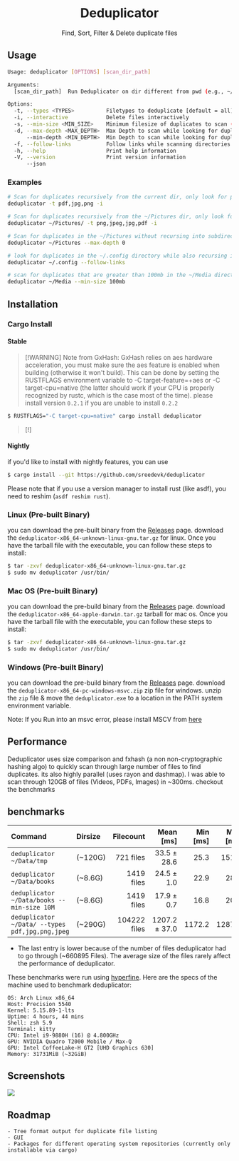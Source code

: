 <h1 align="center">Deduplicator</h1>

<p align="center">
  Find, Sort, Filter & Delete duplicate files 
</p>

## Usage

```bash
Usage: deduplicator [OPTIONS] [scan_dir_path]

Arguments:
  [scan_dir_path]  Run Deduplicator on dir different from pwd (e.g., ~/Pictures )

Options:
  -t, --types <TYPES>          Filetypes to deduplicate [default = all]
  -i, --interactive            Delete files interactively
  -s, --min-size <MIN_SIZE>    Minimum filesize of duplicates to scan (e.g., 100B/1K/2M/3G/4T) [default: 1b]
  -d, --max-depth <MAX_DEPTH>  Max Depth to scan while looking for duplicates
      --min-depth <MIN_DEPTH>  Min Depth to scan while looking for duplicates
  -f, --follow-links           Follow links while scanning directories
  -h, --help                   Print help information
  -V, --version                Print version information
      --json                    
```
### Examples

```bash
# Scan for duplicates recursively from the current dir, only look for png, jpg & pdf file types & interactively delete files
deduplicator -t pdf,jpg,png -i

# Scan for duplicates recursively from the ~/Pictures dir, only look for png, jpeg, jpg & pdf file types & interactively delete files
deduplicator ~/Pictures/ -t png,jpeg,jpg,pdf -i

# Scan for duplicates in the ~/Pictures without recursing into subdirectories
deduplicator ~/Pictures --max-depth 0

# look for duplicates in the ~/.config directory while also recursing into symbolic link paths
deduplicator ~/.config --follow-links

# scan for duplicates that are greater than 100mb in the ~/Media directory
deduplicator ~/Media --min-size 100mb
```

## Installation

### Cargo Install

#### Stable

> [!WARNING] Note from GxHash: GxHash relies on aes hardware acceleration, you must make sure the aes feature is enabled when building (otherwise it won't build). This can be done by setting the RUSTFLAGS environment variable to -C target-feature=+aes or -C target-cpu=native (the latter should work if your CPU is properly recognized by rustc, which is the case most of the time).
> please install version `0.2.1`  if you are unable to install `0.2.2`

```bash
$ RUSTFLAGS="-C target-cpu=native" cargo install deduplicator
```

> [!]

#### Nightly

if you'd like to install with nightly features, you can use

```bash
$ cargo install --git https://github.com/sreedevk/deduplicator
```
Please note that if you use a version manager to install rust (like asdf), you need to reshim (`asdf reshim rust`).

### Linux (Pre-built Binary)

you can download the pre-built binary from the [Releases](https://github.com/sreedevk/deduplicator/releases) page.
download the `deduplicator-x86_64-unknown-linux-gnu.tar.gz` for linux. Once you have the tarball file with the executable,
you can follow these steps to install:

```bash
$ tar -zxvf deduplicator-x86_64-unknown-linux-gnu.tar.gz
$ sudo mv deduplicator /usr/bin/
```

### Mac OS (Pre-built Binary)

you can download the pre-build binary from the [Releases](https://github.com/sreedevk/deduplicator/releases) page.
download the `deduplicator-x86_64-apple-darwin.tar.gz` tarball for mac os. Once you have the tarball file with the executable, you can follow these steps to install:

```bash
$ tar -zxvf deduplicator-x86_64-unknown-linux-gnu.tar.gz
$ sudo mv deduplicator /usr/bin/
```

### Windows (Pre-built Binary)

you can download the pre-build binary from the [Releases](https://github.com/sreedevk/deduplicator/releases) page.
download the `deduplicator-x86_64-pc-windows-msvc.zip` zip file for windows. unzip the `zip`  file & move the `deduplicator.exe` to a location in the PATH system environment variable.

Note: If you Run into an msvc error, please install MSCV from [here](https://learn.microsoft.com/en-us/cpp/windows/latest-supported-vc-redist?view=msvc-170)

## Performance

Deduplicator uses size comparison and fxhash (a non non-cryptographic hashing algo) to quickly scan through large number of files to find duplicates. its also highly parallel (uses rayon and dashmap). I was able to scan through 120GB of files (Videos, PDFs, Images) in ~300ms. checkout the benchmarks

## benchmarks

| Command | Dirsize | Filecount | Mean [ms] | Min [ms] | Max [ms] | Relative |
|:---|:---|---:|---:|---:|---:|---:|
| `deduplicator ~/Data/tmp` | (~120G) | 721 files | 33.5 ± 28.6 | 25.3 | 151.5 | 1.87 ± 1.60 |
| `deduplicator ~/Data/books` | (~8.6G) | 1419 files | 24.5 ± 1.0 | 22.9 | 28.1 | 1.37 ± 0.08 |
| `deduplicator ~/Data/books --min-size 10M` | (~8.6G) | 1419 files | 17.9 ± 0.7 | 16.8 | 20.0 | 1.00 |
| `deduplicator ~/Data/ --types pdf,jpg,png,jpeg` | (~290G) | 104222 files | 1207.2 ± 37.0 | 1172.2 | 1287.7 | 67.27 ± 3.33 |

* The last entry is lower because of the number of files deduplicator had to go through (~660895 Files). The average size of the files rarely affect the performance of deduplicator.

These benchmarks were run using [hyperfine](https://github.com/sharkdp/hyperfine). Here are the specs of the machine used to benchmark deduplicator:

```
OS: Arch Linux x86_64 
Host: Precision 5540
Kernel: 5.15.89-1-lts 
Uptime: 4 hours, 44 mins 
Shell: zsh 5.9                        
Terminal: kitty 
CPU: Intel i9-9880H (16) @ 4.800GHz 
GPU: NVIDIA Quadro T2000 Mobile / Max-Q 
GPU: Intel CoffeeLake-H GT2 [UHD Graphics 630] 
Memory: 31731MiB (~32GiB)
```

## Screenshots

![](https://user-images.githubusercontent.com/36154121/213618143-e5182e39-731e-4817-87dd-1a6a0f38a449.gif)

## Roadmap
    - Tree format output for duplicate file listing
    - GUI
    - Packages for different operating system repositories (currently only installable via cargo) 
